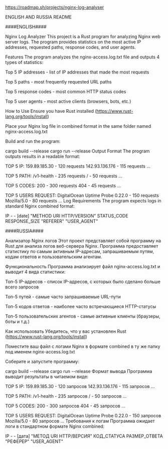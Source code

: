 https://roadmap.sh/projects/nginx-log-analyser

ENGLISH AND RUSSIA README

####ENGLISH####


Nginx Log Analyzer
This project is a Rust program for analyzing Nginx web server logs. The program provides statistics on the most active IP addresses, requested paths, response codes, and user agents.

Features
The program analyzes the nginx-access.log.txt file and outputs 4 types of statistics:

Top 5 IP addresses - list of IP addresses that made the most requests

Top 5 paths - most frequently requested URL paths

Top 5 response codes - most common HTTP status codes

Top 5 user agents - most active clients (browsers, bots, etc.)

How to Use
Ensure you have Rust installed (https://www.rust-lang.org/tools/install)

Place your Nginx log file in combined format in the same folder named nginx-access.log.txt

Build and run the program:

cargo build --release
cargo run --release
Output Format
The program outputs results in a readable format:

TOP 5 IP:
159.89.185.30 - 120 requests
142.93.136.176 - 115 requests
...

TOP 5 PATH:
/v1-health - 235 requests
/ - 50 requests
...

TOP 5 CODES:
200 - 300 requests
404 - 45 requests
...

TOP 5 USERS REQUEST:
DigitalOcean Uptime Probe 0.22.0 - 150 requests
Mozilla/5.0 - 80 requests
...
Log Requirements
The program expects logs in standard Nginx combined format:

IP - - [date] "METHOD URI HTTP/VERSION" STATUS_CODE RESPONSE_SIZE "REFERER" "USER_AGENT"


####RUSSIA####

Анализатор Nginx логов
Этот проект представляет собой программу на Rust для анализа логов веб-сервера Nginx. Программа предоставляет статистику по самым активным IP-адресам, запрашиваемым путям, кодам ответов и пользовательским агентам.

Функциональность
Программа анализирует файл nginx-access.log.txt и выводит 4 вида статистики:

Топ-5 IP-адресов - список IP-адресов, с которых было сделано больше всего запросов

Топ-5 путей - самые часто запрашиваемые URL-пути

Топ-5 кодов ответов - наиболее часто встречающиеся HTTP-статусы

Топ-5 пользовательских агентов - самые активные клиенты (браузеры, боты и т.д.)

Как использовать
Убедитесь, что у вас установлен Rust (https://www.rust-lang.org/tools/install)

Поместите ваш файл с логами Nginx в формате combined в ту же папку под именем nginx-access.log.txt

Соберите и запустите программу:

cargo build --release
cargo run --release
Формат вывода
Программа выводит результаты в читаемом виде:


TOP 5 IP:
159.89.185.30 - 120 запросов
142.93.136.176 - 115 запросов
...

TOP 5 PATH:
/v1-health - 235 запросов
/ - 50 запросов
...

TOP 5 CODES:
200 - 300 запросов
404 - 45 запросов
...

TOP 5 USERS REQUEST:
DigitalOcean Uptime Probe 0.22.0 - 150 запросов
Mozilla/5.0 - 80 запросов
...
Требования к логам
Программа ожидает логи в стандартном формате Nginx combined:

IP - - [дата] "МЕТОД URI HTTP/ВЕРСИЯ" КОД_СТАТУСА РАЗМЕР_ОТВЕТА "РЕФЕРЕР" "USER_AGENT"
